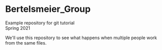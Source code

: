 # Bertelsmeier_Group
Example repository for git tutorial  
Spring 2021  

We'll use this repository to see what happens when multiple people work from the same files.
